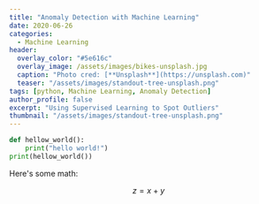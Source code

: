 ```yaml
---
title: "Anomaly Detection with Machine Learning"
date: 2020-06-26
categories:
  - Machine Learning
header:
  overlay_color: "#5e616c"
  overlay_image: /assets/images/bikes-unsplash.jpg
  caption: "Photo cred: [**Unsplash**](https://unsplash.com)"
  teaser: "/assets/images/standout-tree-unsplash.png"  
tags: [python, Machine Learning, Anomaly Detection]
author_profile: false
excerpt: "Using Supervised Learning to Spot Outliers"
thumbnail: "/assets/images/standout-tree-unsplash.png" 
---
```



```python
def hellow_world():
    print("hello world!")
print(hellow_world())    
```


Here's some math:

$$z=x+y$$
